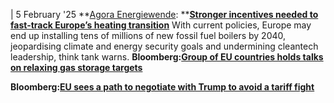 | 5 February '25
**[Agora Energiewende](https://www.cleanenergywire.org/experts/agora-energiewende): **[**Stronger incentives needed to fast-track Europe’s heating transition**](https://www.agora-energiewende.org/news-events/stronger-incentives-needed-to-fast-track-europes-heating-transition)
With current policies, Europe may end up installing tens of millions of new fossil fuel boilers by 2040, jeopardising climate and energy security goals and undermining cleantech leadership, think tank warns.
**Bloomberg:**[**Group of EU countries holds talks on relaxing gas storage targets**](https://www.bloomberg.com/news/articles/2025-02-04/group-of-eu-countries-hold-talks-on-relaxing-gas-storage-targets)


**Bloomberg:**[**EU sees a path to negotiate with Trump to avoid a tariff fight**](https://www.bloomberg.com/news/articles/2025-02-04/eu-sees-a-path-to-negotiate-with-trump-to-avoid-a-tariff-fight)

